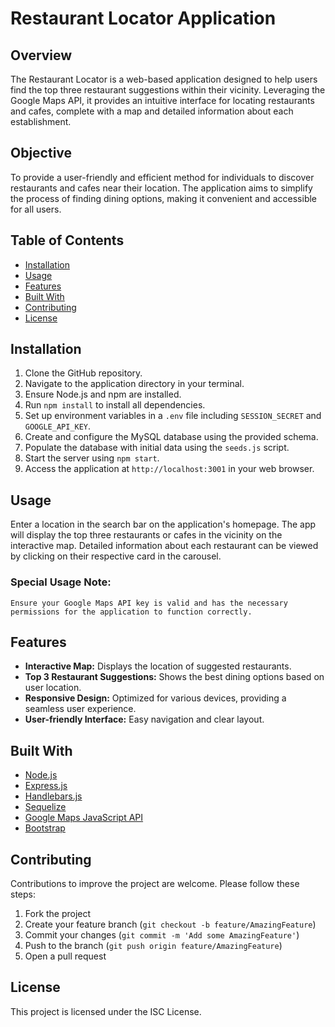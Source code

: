 # Restaurant Locator Application

## Overview

The Restaurant Locator is a web-based application designed to help users find the top three restaurant suggestions within their vicinity. Leveraging the Google Maps API, it provides an intuitive interface for locating restaurants and cafes, complete with a map and detailed information about each establishment.

## Objective

To provide a user-friendly and efficient method for individuals to discover restaurants and cafes near their location. The application aims to simplify the process of finding dining options, making it convenient and accessible for all users.

## Table of Contents

- [Installation](#installation)
- [Usage](#usage)
- [Features](#features)
- [Built With](#built-with)
- [Contributing](#contributing)
- [License](#license)

## Installation

1. Clone the GitHub repository.
2. Navigate to the application directory in your terminal.
3. Ensure Node.js and npm are installed.
4. Run `npm install` to install all dependencies.
5. Set up environment variables in a `.env` file including `SESSION_SECRET` and `GOOGLE_API_KEY`.
6. Create and configure the MySQL database using the provided schema.
7. Populate the database with initial data using the `seeds.js` script.
8. Start the server using `npm start`.
9. Access the application at `http://localhost:3001` in your web browser.

## Usage

Enter a location in the search bar on the application's homepage. The app will display the top three restaurants or cafes in the vicinity on the interactive map. Detailed information about each restaurant can be viewed by clicking on their respective card in the carousel.

### Special Usage Note:

    Ensure your Google Maps API key is valid and has the necessary permissions for the application to function correctly.

## Features

- **Interactive Map:** Displays the location of suggested restaurants.
- **Top 3 Restaurant Suggestions:** Shows the best dining options based on user location.
- **Responsive Design:** Optimized for various devices, providing a seamless user experience.
- **User-friendly Interface:** Easy navigation and clear layout.

## Built With

- [Node.js](https://nodejs.org/en/)
- [Express.js](https://expressjs.com/)
- [Handlebars.js](https://handlebarsjs.com/)
- [Sequelize](https://sequelize.org/)
- [Google Maps JavaScript API](https://developers.google.com/maps/documentation/javascript/overview)
- [Bootstrap](https://getbootstrap.com/)

## Contributing

Contributions to improve the project are welcome. Please follow these steps:

1. Fork the project
2. Create your feature branch (`git checkout -b feature/AmazingFeature`)
3. Commit your changes (`git commit -m 'Add some AmazingFeature'`)
4. Push to the branch (`git push origin feature/AmazingFeature`)
5. Open a pull request

## License

This project is licensed under the ISC License.
